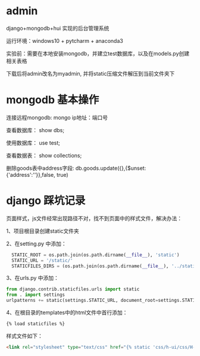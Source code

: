 # admin
django+mongodb+hui 实现的后台管理系统

运行环境：windows10 + pytcharm + anaconda3 

实验前：需要在本地安装mongodb，并建立test数据库，以及在models.py创建相关表格

下载后将admin改名为myadmin, 并将static压缩文件解压到当前文件夹下

# mongodb 基本操作

连接远程mongodb: mongo ip地址：端口号

查看数据库： show dbs;

使用数据库： use test;

查看数据表： show collections;

删除goods表中address字段: db.goods.update({},{$unset:{'address':''}},false, true)

# django 踩坑记录

页面样式，js文件经常出现路径不对，找不到页面中的样式文件，解决办法：

1、项目根目录创建static文件夹

2、在setting.py 中添加：

``` python
  STATIC_ROOT = os.path.join(os.path.dirname(__file__), 'static')
  STATIC_URL = '/static/'
  STATICFILES_DIRS = (os.path.join(os.path.dirname(__file__), '../static/').replace('\\', '/'),)
```

3、在urls.py 中添加：

``` python
from django.contrib.staticfiles.urls import static
from . import settings
urlpatterns += static(settings.STATIC_URL, document_root=settings.STATIC_ROOT)
```

4、在根目录的templates中的html文件中首行添加：
``` html
{% load staticfiles %}
```
样式文件如下：
``` html
<link rel="stylesheet" type="text/css" href="{% static 'css/h-ui/css/H-ui.min.css' %}" />
```

